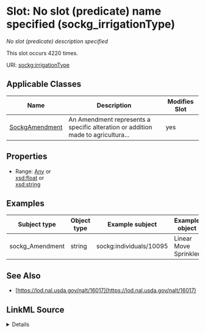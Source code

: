 

# Slot: No slot (predicate) name specified (sockg_irrigationType)


_No slot (predicate) description specified_






This slot occurs 4220 times.


URI: [sockg:irrigationType](https://idir.uta.edu/sockg-ontology/docs/irrigationType)



<!-- no inheritance hierarchy -->





## Applicable Classes

| Name | Description | Modifies Slot |
| --- | --- | --- |
| [SockgAmendment](../classes/SockgAmendment.md) | An Amendment represents a specific alteration or addition made to agricultura... |  yes  |







## Properties

* Range: [Any](../classes/Any.md)&nbsp;or&nbsp;<br />[xsd:float](http://www.w3.org/2001/XMLSchema#float)&nbsp;or&nbsp;<br />[xsd:string](http://www.w3.org/2001/XMLSchema#string)






## Examples

| Subject type | Object type | Example subject | Example object | Occurrences |
| --- | --- | --- | --- | --- |
| sockg_Amendment | string | sockg:individuals/10095 | Linear Move Sprinkler | 4220 |


## See Also

* [https://lod.nal.usda.gov/nalt/16017](https://lod.nal.usda.gov/nalt/16017)



## LinkML Source

<details>

```yaml
name: sockg_irrigationType
annotations:
  count:
    tag: count
    value: 4220
description: No slot (predicate) description specified
title: No slot (predicate) name specified
examples:
- object:
    example_object: Linear Move Sprinkler
    example_object_type: string
    example_predicate: sockg:irrigationType
    example_subject: sockg:individuals/10095
    example_subject_type: sockg_Amendment
from_schema: soc-kg
see_also:
- https://lod.nal.usda.gov/nalt/16017
rank: 1000
domain: sockg_Amendment
slot_uri: sockg:irrigationType
alias: sockg_irrigationType
domain_of:
- sockg_Amendment
range: Any
any_of:
- range: float
- range: string

```
</details>